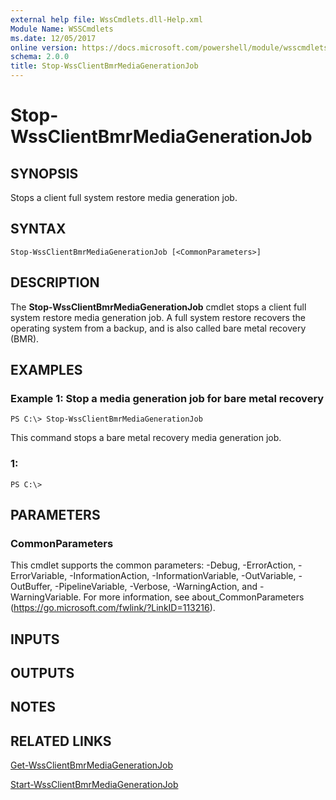 ```yaml
---
external help file: WssCmdlets.dll-Help.xml
Module Name: WSSCmdlets
ms.date: 12/05/2017
online version: https://docs.microsoft.com/powershell/module/wsscmdlets/stop-wssclientbmrmediagenerationjob?view=windowsserver2012r2-ps&wt.mc_id=ps-gethelp
schema: 2.0.0
title: Stop-WssClientBmrMediaGenerationJob
---
```


# Stop-WssClientBmrMediaGenerationJob

## SYNOPSIS
Stops a client full system restore media generation job.

## SYNTAX

```
Stop-WssClientBmrMediaGenerationJob [<CommonParameters>]
```

## DESCRIPTION
The **Stop-WssClientBmrMediaGenerationJob** cmdlet stops a client full system restore media generation job.
A full system restore recovers the operating system from a backup, and is also called bare metal recovery (BMR).

## EXAMPLES

### Example 1: Stop a media generation job for bare metal recovery
```
PS C:\> Stop-WssClientBmrMediaGenerationJob
```

This command stops a bare metal recovery media generation job.

### 1:
```
PS C:\>
```

## PARAMETERS

### CommonParameters
This cmdlet supports the common parameters: -Debug, -ErrorAction, -ErrorVariable, -InformationAction, -InformationVariable, -OutVariable, -OutBuffer, -PipelineVariable, -Verbose, -WarningAction, and -WarningVariable. For more information, see about_CommonParameters (https://go.microsoft.com/fwlink/?LinkID=113216).

## INPUTS

## OUTPUTS

## NOTES

## RELATED LINKS

[Get-WssClientBmrMediaGenerationJob](./Get-WssClientBmrMediaGenerationJob.md)

[Start-WssClientBmrMediaGenerationJob](./Start-WssClientBmrMediaGenerationJob.md)

